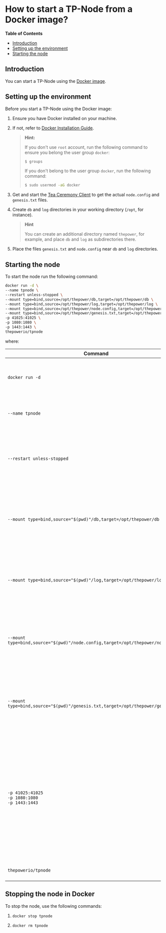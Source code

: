 # How to start a TP-Node from a Docker image?

**Table of Contents**

   - [Introduction](#introduction)
   - [Setting up the environment](#setting-up-the-environment)
   - [Starting the node](#starting-the-node)

## Introduction

You can start a TP-Node using the [Docker image](https://hub.docker.com/r/thepowerio/tpnode).

## Setting up the environment

Before you start a TP-Node using the Docker image:

1. Ensure you have Docker installed on your machine.
2. If not, refer to [Docker Installation Guide](https://docs.docker.com/engine/install/).

   > **Hint:**
   >
   > If you don't use `root` account, run the following command to ensure you belong the user group `docker`:
   >
   > ```bash
      > $ groups
      > ```
   >
   > If you don't belong to the user group `docker`, run the following command:
   >
   > ```bash
   > $ sudo usermod -aG docker
   > ```

3. Get and start the [Tea Ceremony Client](../04-get-and-start-tea-ceremony-client.md) to get the actual `node.config` and `genesis.txt` files.
4. Create `db` and `log` directories in your working directory (`/opt`, for instance).

   > **Hint**
   >
   > You can create an additional directory named `thepower`, for example, and place `db` and `log` as subdirectories there.

5. Place the files `genesis.txt` and `node.config` near `db` and `log` directories.

## Starting the node

To start the node run the following command:

```bash
docker run -d \
--name tpnode \
--restart unless-stopped \
--mount type=bind,source=/opt/thepower/db,target=/opt/thepower/db \
--mount type=bind,source=/opt/thepower/log,target=/opt/thepower/log \
--mount type=bind,source=/opt/thepower/node.config,target=/opt/thepower/node.config \
--mount type=bind,source=/opt/thepower/genesis.txt,target=/opt/thepower/genesis.txt \
-p 41025:41025 \
-p 1080:1080 \
-p 1443:1443 \
thepowerio/tpnode
```

where:

| Command                                                                          | Description                                                                                                                                                                                                              |
|----------------------------------------------------------------------------------|--------------------------------------------------------------------------------------------------------------------------------------------------------------------------------------------------------------------------|
| `docker run -d`                                                                  | This command starts Docker in the background                                                                                                                                                                             |
| `--name tpnode`                                                                  | This command specifies the name (optional)                                                                                                                                                                               |
| `--restart unless-stopped`                                                       | This options helps to avoid manual Deocker restart in case of a server restart                                                                                                                                           |
| `--mount type=bind,source="$(pwd)"/db,target=/opt/thepower/db`                   | Path to the database. Bound to Docker. `/opt` here is mandatory, because it is the path inside the container.                                                                                                            | 
| `--mount type=bind,source="$(pwd)"/log,target=/opt/thepower/log`                 | Path to log files. Bound to Docker. `/opt` here is mandatory, because it is the path inside the container.                                                                                                               |
| `--mount type=bind,source="$(pwd)"/node.config,target=/opt/thepower/node.config` | Path to your `node.config` file. Bound to Docker. `/opt` here is mandatory, because it is the path inside the container.                                                                                                 |
| `--mount type=bind,source="$(pwd)"/genesis.txt,target=/opt/thepower/genesis.txt` | Path to your `genesis.txt`. Bound to Docker. `/opt` here is mandatory, because it is the path inside the container.                                                                                                      |
| `-p 41025:41025` <br/> `-p 1080:1080` <br/> `-p 1443:1443`                       | These commands specify all necessary local ports. In this examples ports `api`, `apis`, and `tpic` are used. You can specify any port in `node.config` file. The ports should be the same as specified in `node.config`. |
| `thepowerio/tpnode`                                                              | Path to Docker image.                                                                                                                                                                                                    |

## Stopping the node in Docker

To stop the node, use the following commands:

1. ```bash
   docker stop tpnode
   ```
2. ```bash
   docker rm tpnode
   ```

